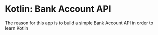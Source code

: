 # Kotlin: Bank Account API

The reason for this app is to build a simple Bank Account API in order to learn Kotlin<br/>